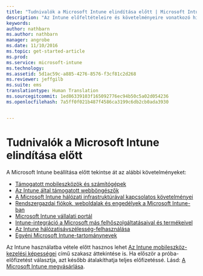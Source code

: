 ```yaml
---
title: "Tudnivalók a Microsoft Intune elindítása előtt | Microsoft Intune"
description: "Az Intune előfeltételeire és követelményeire vonatkozó hivatkozások"
keywords: 
author: nathbarn
ms.author: nathbarn
manager: angrobe
ms.date: 11/10/2016
ms.topic: get-started-article
ms.prod: 
ms.service: microsoft-intune
ms.technology: 
ms.assetid: 5d1ac59c-a885-4276-8576-f3cf81c2d268
ms.reviewer: jeffgilb
ms.suite: ems
translationtype: Human Translation
ms.sourcegitcommit: 1ed86339103f165092776ec94b50c5a02d054236
ms.openlocfilehash: 7a5ff0f021b487f4586ca3199c6db2cb0ada3930


---
```


# <a name="what-to-know-before-you-start-microsoft-intune"></a>Tudnivalók a Microsoft Intune elindítása előtt

A Microsoft Intune beállítása előtt tekintse át az alábbi követelményeket:

- [Támogatott mobileszközök és számítógépek](supported-mobile-devices-and-computers.md)
- [Az Intune által támogatott webböngészők](supported-web-browsers.md)
- [A Microsoft Intune hálózati infrastruktúrával kapcsolatos követelményei](network-infrastructure-requirements-for-microsoft-intune.md)
- [Rendszergazdai fiókok, weboldalak és engedélyek a Microsoft Intune-ban](administrative-accounts-websites-perms.md)
- [Microsoft Intune vállalati portál](microsoft-intune-company-portal.md)
- [Intune-integráció a Microsoft más felhőszolgáltatásaival és termékeivel](integration-with-cloud-services.md)
- [Az Intune hálózatisávszélesség-felhasználása](network-bandwidth-use.md)
- [Egyéni Microsoft Intune-tartománynevek](domain-names-for-microsoft-intune.md)


Az Intune használatba vétele előtt hasznos lehet [Az Intune mobileszköz-kezelési képességei](/intune/get-started/mobile-device-management-capabilities-in-microsoft-intune) című szakasz áttekintése is. Ha először a próba-előfizetést választja, azt később átalakíthatja teljes előfizetéssé. Lásd: [A Microsoft Intune megvásárlása](http://www.microsoft.com/en-us/server-cloud/products/microsoft-intune/Purchasing.aspx).



<!--HONumber=Nov16_HO2-->


